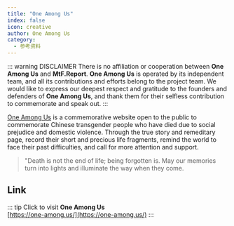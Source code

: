 ```yaml
---
title: "One Among Us"
index: false
icon: creative
author: One Among Us
category:
  - 参考资料
---
```


::: warning DISCLAIMER
There is no affiliation or cooperation between **One Among Us** and **MtF.Report**.
**One Among Us** is operated by its independent team, and all its contributions and efforts belong to the project team.
We would like to express our deepest respect and gratitude to the founders and defenders of **One Among Us**, and thank them for their selfless contribution to commemorate and speak out.
:::

[One Among Us](<https://one-among.us/>) is a commemorative website open to the public to commemorate Chinese transgender people who have died due to social prejudice and domestic violence.
Through the true story and remeditary page, record their short and precious life fragments, remind the world to face their past difficulties, and call for more attention and support.

> "Death is not the end of life; being forgotten is. May our memories turn into lights and illuminate the way when they come.

## Link

::: tip
Click to visit **One Among Us**  
[https://one-among.us/](https://one-among.us/)
:::
